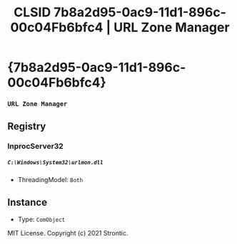 ﻿---
title: "CLSID 7b8a2d95-0ac9-11d1-896c-00c04Fb6bfc4 | URL Zone Manager"
excerpt: What is COM-Object CLSID 7b8a2d95-0ac9-11d1-896c-00c04Fb6bfc4?
---

# {7b8a2d95-0ac9-11d1-896c-00c04Fb6bfc4}

### `URL Zone Manager`

## Registry


### InprocServer32

##### `C:\Windows\System32\urlmon.dll`
* ThreadingModel: `Both`

## Instance

* Type: `ComObject`

MIT License. Copyright (c) 2021 Strontic.


